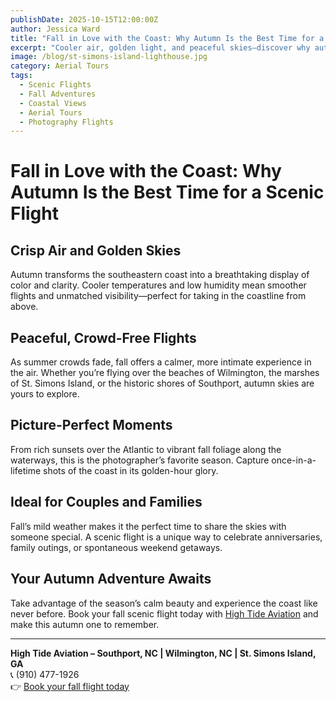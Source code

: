 ```yaml
---
publishDate: 2025-10-15T12:00:00Z
author: Jessica Ward
title: "Fall in Love with the Coast: Why Autumn Is the Best Time for a Scenic Flight"
excerpt: "Cooler air, golden light, and peaceful skies—discover why autumn is the perfect season to take a scenic flight with High Tide Aviation over the Carolina and Georgia coasts."
image: /blog/st-simons-island-lighthouse.jpg
category: Aerial Tours
tags:
  - Scenic Flights
  - Fall Adventures
  - Coastal Views
  - Aerial Tours
  - Photography Flights
---
```


# Fall in Love with the Coast: Why Autumn Is the Best Time for a Scenic Flight

## Crisp Air and Golden Skies
Autumn transforms the southeastern coast into a breathtaking display of color and clarity. Cooler temperatures and low humidity mean smoother flights and unmatched visibility—perfect for taking in the coastline from above.

## Peaceful, Crowd-Free Flights
As summer crowds fade, fall offers a calmer, more intimate experience in the air. Whether you’re flying over the beaches of Wilmington, the marshes of St. Simons Island, or the historic shores of Southport, autumn skies are yours to explore.

## Picture-Perfect Moments
From rich sunsets over the Atlantic to vibrant fall foliage along the waterways, this is the photographer’s favorite season. Capture once-in-a-lifetime shots of the coast in its golden-hour glory.

## Ideal for Couples and Families
Fall’s mild weather makes it the perfect time to share the skies with someone special. A scenic flight is a unique way to celebrate anniversaries, family outings, or spontaneous weekend getaways.

## Your Autumn Adventure Awaits
Take advantage of the season’s calm beauty and experience the coast like never before. Book your fall scenic flight today with [High Tide Aviation](/packages/custom-tours) and make this autumn one to remember.

---

**High Tide Aviation – Southport, NC | Wilmington, NC | St. Simons Island, GA**  
📞 (910) 477-1926  
👉 [Book your fall flight today](/packages/custom-tours)